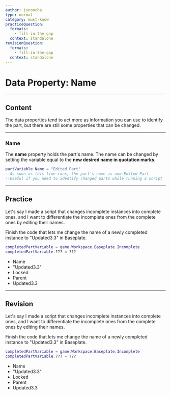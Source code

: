 ```yaml
---
author: junoocha
type: normal
category: must-know
practiceQuestion:
  formats:
    - fill-in-the-gap
  context: standalone
revisionQuestion:
  formats:
    - fill-in-the-gap
  context: standalone
---
```


# Data Property: Name

---

## Content

The data properties tend to act more as information you can use to identify the part, but there are still some properties that can be changed.

---

### Name
The **name** property holds the part's name. The name can be changed by setting the variable equal to the **new desired name in quotation marks**.

```lua
partVariable.Name = "Edited Part"
--As soon as this line runs, the part's name is now Edited Part
--Useful if you need to identify changed parts while running a script
```
---

## Practice
Let's say I made a script that changes incomplete instances into complete ones, and I want to differentiate the incomplete ones from the complete ones by editing their names. 

Finish the code that lets me change the name of a newly completed instance to "Updated3.3" in Baseplate.

```lua
completedPartVariable = game.Workspace.Baseplate.Incomplete
completedPartVariable.??? = ???
```
- Name
- "Updated3.3"
- Locked
- Parent
- Updated3.3
---

## Revision

Let's say I made a script that changes incomplete instances into complete ones, and I want to differentiate the incomplete ones from the complete ones by editing their names. 

Finish the code that lets me change the name of a newly completed instance to "Updated3.3" in Baseplate.

```lua
completedPartVariable = game.Workspace.Baseplate.Incomplete
completedPartVariable.??? = ???
```
- Name
- "Updated3.3"
- Locked
- Parent
- Updated3.3
